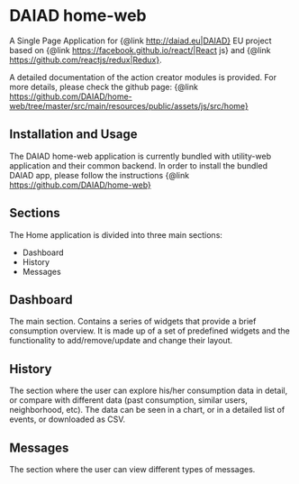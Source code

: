 DAIAD home-web
=======

A Single Page Application for {@link http://daiad.eu|DAIAD} EU project based on {@link https://facebook.github.io/react/|React js} and {@link https://github.com/reactjs/redux|Redux}.

A detailed documentation of the action creator modules is provided. For more details, please check the github page: {@link https://github.com/DAIAD/home-web/tree/master/src/main/resources/public/assets/js/src/home}


Installation and Usage
----------------------

The DAIAD home-web application is currently bundled with utility-web application and their common backend.
In order to install the bundled DAIAD app, please follow the instructions {@link https://github.com/DAIAD/home-web}


Sections
----------------------

The Home application is divided into three main sections: 

+ Dashboard
+ History
+ Messages

Dashboard
----------------------

The main section. Contains a series of widgets that provide a brief consumption overview.
It is made up of a set of predefined widgets and the functionality to add/remove/update and change their layout.


History
----------------------

The section where the user can explore his/her consumption data in detail, or compare with different data (past consumption, similar users, neighborhood, etc).
The data can be seen in a chart, or in a detailed list of events, or downloaded as CSV.

Messages
----------------------

The section where the user can view different types of messages.  

